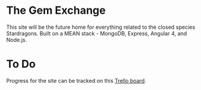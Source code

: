 # The Gem Exchange

This site will be the future home for everything related to the closed species Stardragons. Built on a MEAN stack - MongoDB, Express, Angular 4, and Node.js.

# To Do

Progress for the site can be tracked on this [Trello board](https://trello.com/b/htEnUyCt). 
